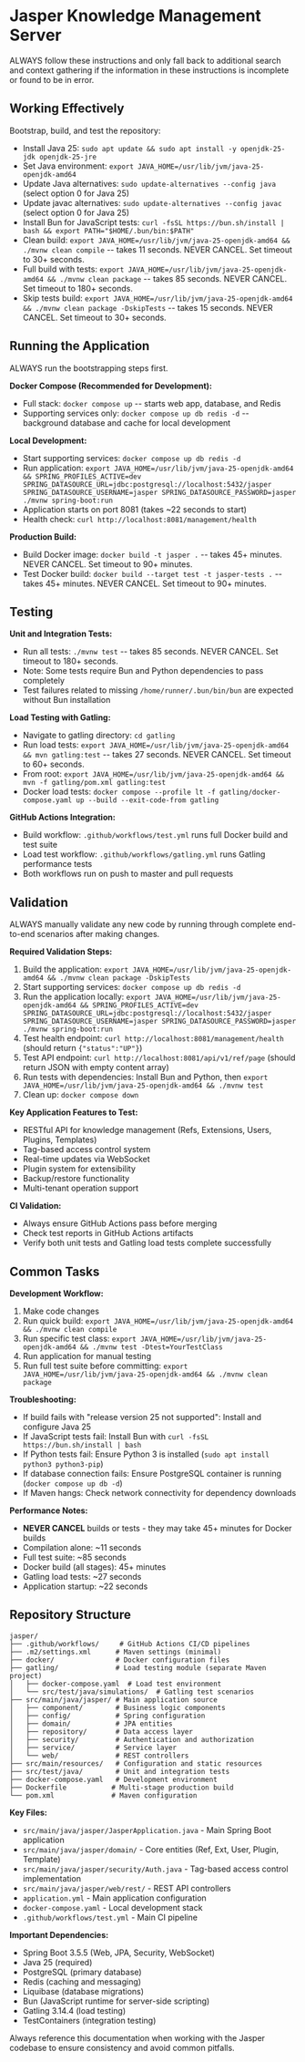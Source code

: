 # Jasper Knowledge Management Server

ALWAYS follow these instructions and only fall back to additional search and context gathering if the information in these instructions is incomplete or found to be in error.

## Working Effectively

Bootstrap, build, and test the repository:

- Install Java 25: `sudo apt update && sudo apt install -y openjdk-25-jdk openjdk-25-jre`
- Set Java environment: `export JAVA_HOME=/usr/lib/jvm/java-25-openjdk-amd64`
- Update Java alternatives: `sudo update-alternatives --config java` (select option 0 for Java 25)
- Update javac alternatives: `sudo update-alternatives --config javac` (select option 0 for Java 25)
- Install Bun for JavaScript tests: `curl -fsSL https://bun.sh/install | bash && export PATH="$HOME/.bun/bin:$PATH"`
- Clean build: `export JAVA_HOME=/usr/lib/jvm/java-25-openjdk-amd64 && ./mvnw clean compile` -- takes 11 seconds. NEVER CANCEL. Set timeout to 30+ seconds.
- Full build with tests: `export JAVA_HOME=/usr/lib/jvm/java-25-openjdk-amd64 && ./mvnw clean package` -- takes 85 seconds. NEVER CANCEL. Set timeout to 180+ seconds.
- Skip tests build: `export JAVA_HOME=/usr/lib/jvm/java-25-openjdk-amd64 && ./mvnw clean package -DskipTests` -- takes 15 seconds. NEVER CANCEL. Set timeout to 30+ seconds.

## Running the Application

ALWAYS run the bootstrapping steps first.

**Docker Compose (Recommended for Development):**
- Full stack: `docker compose up` -- starts web app, database, and Redis
- Supporting services only: `docker compose up db redis -d` -- background database and cache for local development

**Local Development:**
- Start supporting services: `docker compose up db redis -d`
- Run application: `export JAVA_HOME=/usr/lib/jvm/java-25-openjdk-amd64 && SPRING_PROFILES_ACTIVE=dev SPRING_DATASOURCE_URL=jdbc:postgresql://localhost:5432/jasper SPRING_DATASOURCE_USERNAME=jasper SPRING_DATASOURCE_PASSWORD=jasper ./mvnw spring-boot:run`
- Application starts on port 8081 (takes ~22 seconds to start)
- Health check: `curl http://localhost:8081/management/health`

**Production Build:**
- Build Docker image: `docker build -t jasper .` -- takes 45+ minutes. NEVER CANCEL. Set timeout to 90+ minutes.
- Test Docker build: `docker build --target test -t jasper-tests .` -- takes 45+ minutes. NEVER CANCEL. Set timeout to 90+ minutes.

## Testing

**Unit and Integration Tests:**
- Run all tests: `./mvnw test` -- takes 85 seconds. NEVER CANCEL. Set timeout to 180+ seconds.
- Note: Some tests require Bun and Python dependencies to pass completely
- Test failures related to missing `/home/runner/.bun/bin/bun` are expected without Bun installation

**Load Testing with Gatling:**
- Navigate to gatling directory: `cd gatling`
- Run load tests: `export JAVA_HOME=/usr/lib/jvm/java-25-openjdk-amd64 && mvn gatling:test` -- takes 27 seconds. NEVER CANCEL. Set timeout to 60+ seconds.
- From root: `export JAVA_HOME=/usr/lib/jvm/java-25-openjdk-amd64 && mvn -f gatling/pom.xml gatling:test`
- Docker load tests: `docker compose --profile lt -f gatling/docker-compose.yaml up --build --exit-code-from gatling`

**GitHub Actions Integration:**
- Build workflow: `.github/workflows/test.yml` runs full Docker build and test suite
- Load test workflow: `.github/workflows/gatling.yml` runs Gatling performance tests
- Both workflows run on push to master and pull requests

## Validation

ALWAYS manually validate any new code by running through complete end-to-end scenarios after making changes.

**Required Validation Steps:**
1. Build the application: `export JAVA_HOME=/usr/lib/jvm/java-25-openjdk-amd64 && ./mvnw clean package -DskipTests`
2. Start supporting services: `docker compose up db redis -d`
3. Run the application locally: `export JAVA_HOME=/usr/lib/jvm/java-25-openjdk-amd64 && SPRING_PROFILES_ACTIVE=dev SPRING_DATASOURCE_URL=jdbc:postgresql://localhost:5432/jasper SPRING_DATASOURCE_USERNAME=jasper SPRING_DATASOURCE_PASSWORD=jasper ./mvnw spring-boot:run`
4. Test health endpoint: `curl http://localhost:8081/management/health` (should return `{"status":"UP"}`)
5. Test API endpoint: `curl http://localhost:8081/api/v1/ref/page` (should return JSON with empty content array)
6. Run tests with dependencies: Install Bun and Python, then `export JAVA_HOME=/usr/lib/jvm/java-25-openjdk-amd64 && ./mvnw test`
7. Clean up: `docker compose down`

**Key Application Features to Test:**
- RESTful API for knowledge management (Refs, Extensions, Users, Plugins, Templates)
- Tag-based access control system
- Real-time updates via WebSocket
- Plugin system for extensibility
- Backup/restore functionality
- Multi-tenant operation support

**CI Validation:**
- Always ensure GitHub Actions pass before merging
- Check test reports in GitHub Actions artifacts
- Verify both unit tests and Gatling load tests complete successfully

## Common Tasks

**Development Workflow:**
1. Make code changes
2. Run quick build: `export JAVA_HOME=/usr/lib/jvm/java-25-openjdk-amd64 && ./mvnw clean compile`
3. Run specific test class: `export JAVA_HOME=/usr/lib/jvm/java-25-openjdk-amd64 && ./mvnw test -Dtest=YourTestClass`
4. Run application for manual testing
5. Run full test suite before committing: `export JAVA_HOME=/usr/lib/jvm/java-25-openjdk-amd64 && ./mvnw clean package`

**Troubleshooting:**
- If build fails with "release version 25 not supported": Install and configure Java 25
- If JavaScript tests fail: Install Bun with `curl -fsSL https://bun.sh/install | bash`
- If Python tests fail: Ensure Python 3 is installed (`sudo apt install python3 python3-pip`)
- If database connection fails: Ensure PostgreSQL container is running (`docker compose up db -d`)
- If Maven hangs: Check network connectivity for dependency downloads

**Performance Notes:**
- **NEVER CANCEL** builds or tests - they may take 45+ minutes for Docker builds
- Compilation alone: ~11 seconds
- Full test suite: ~85 seconds  
- Docker build (all stages): 45+ minutes
- Gatling load tests: ~27 seconds
- Application startup: ~22 seconds

## Repository Structure

```
jasper/
├── .github/workflows/     # GitHub Actions CI/CD pipelines
├── .m2/settings.xml      # Maven settings (minimal)
├── docker/               # Docker configuration files
├── gatling/              # Load testing module (separate Maven project)
│   ├── docker-compose.yaml  # Load test environment
│   └── src/test/java/simulations/  # Gatling test scenarios
├── src/main/java/jasper/ # Main application source
│   ├── component/        # Business logic components
│   ├── config/           # Spring configuration
│   ├── domain/           # JPA entities
│   ├── repository/       # Data access layer
│   ├── security/         # Authentication and authorization
│   ├── service/          # Service layer
│   └── web/              # REST controllers
├── src/main/resources/   # Configuration and static resources
├── src/test/java/        # Unit and integration tests
├── docker-compose.yaml   # Development environment
├── Dockerfile           # Multi-stage production build
└── pom.xml              # Maven configuration
```

**Key Files:**
- `src/main/java/jasper/JasperApplication.java` - Main Spring Boot application
- `src/main/java/jasper/domain/` - Core entities (Ref, Ext, User, Plugin, Template)
- `src/main/java/jasper/security/Auth.java` - Tag-based access control implementation
- `src/main/java/jasper/web/rest/` - REST API controllers
- `application.yml` - Main application configuration
- `docker-compose.yaml` - Local development stack
- `.github/workflows/test.yml` - Main CI pipeline

**Important Dependencies:**
- Spring Boot 3.5.5 (Web, JPA, Security, WebSocket)
- Java 25 (required)
- PostgreSQL (primary database)
- Redis (caching and messaging)
- Liquibase (database migrations)
- Bun (JavaScript runtime for server-side scripting)
- Gatling 3.14.4 (load testing)
- TestContainers (integration testing)

Always reference this documentation when working with the Jasper codebase to ensure consistency and avoid common pitfalls.